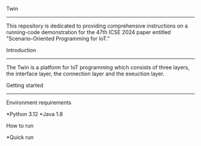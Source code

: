 Twin

***

This repository is dedicated to providing comprehensive instructions on a running-code demonstration for the 47th ICSE 2024 paper entitled "Scenario-Oriented Programming for IoT."


Introduction

***

The Twin is a platform for IoT programming which consists of three layers, the interface layer, the connection layer and the exeuction layer. 

Getting started

***

Environment requirements

*Python 3.12
*Java 1.8

How to run

*Quick run
